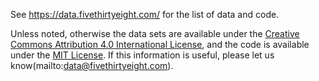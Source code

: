 See https://data.fivethirtyeight.com/ for the list of data and code.

Unless noted, otherwise the data sets are available under the [Creative Commons Attribution 4.0 International License](http://creativecommons.org/licenses/by/4.0/), and the code is available under the [MIT License](http://opensource.org/licenses/MIT). If this information is useful, please let us know(mailto:data@fivethirtyeight.com).
